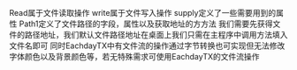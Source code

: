 Read属于文件读取操作
write属于文件写入操作
supply定义了一些需要用到的属性
Path1定义了文件路径的字段，属性以及获取地址的方方法
我们需要先获得文件的路径地址，我们默认文件路径地址在桌面上我们只需在主程序中调用方法填入文件名即可
同时EachdayTX中有文件流的操作通过字节转换也可实现但无法修改字体颜色以及背景颜色等，若无特殊需求可使用EachdayTX的文件流操作
